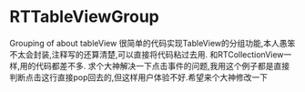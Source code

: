 # RTTableViewGroup
Grouping of about tableView
很简单的代码实现TableView的分组功能,本人愚笨不太会封装,注释写的还算清楚,可以直接将代码粘过去用.
和RTCollectionView一样,用的代码都差不多.
求个大神解决一下点击事件的问题,我用这个例子都是直接判断点击这行直接pop回去的,但这样用户体验不好.希望来个大神修改一下
